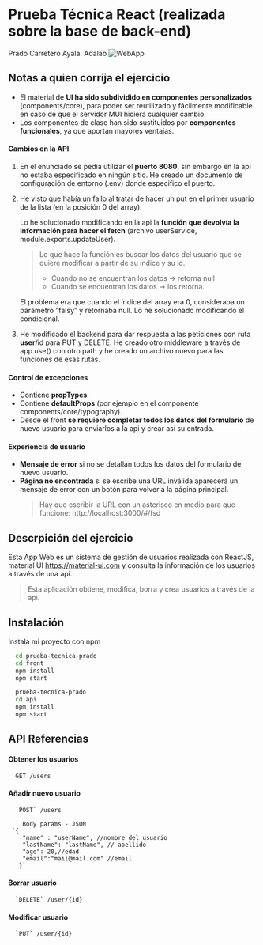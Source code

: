 # Prueba Técnica React (realizada sobre la base de back-end) 

Prado Carretero Ayala. Adalab
![WebApp](https://s4.gifyu.com/images/webapp.gif)

## Notas a quien corrija el ejercicio

- El material de **UI ha sido subdividido en componentes personalizados** (components/core), para poder ser reutilizado y fácilmente modificable en caso de que el servidor MUI hiciera cualquier cambio.
- Los componentes de clase han sido sustituidos por **componentes funcionales**, ya que aportan mayores ventajas.

#### Cambios en la API

1. En el enunciado se pedía utilizar el **puerto 8080**, sin embargo en la api no estaba especificado en ningún sitio. He creado un documento de configuración de entorno (.env) donde especifico el puerto.

2. He visto que había un fallo al tratar de hacer un put en el primer usuario de la lista (en la posición 0 del array).

   Lo he solucionado modificando en la api la **función que devolvía la información para hacer el fetch** (archivo userServide, module.exports.updateUser).

   > Lo que hace la función es buscar los datos del usuario que se quiere modificar a partir de su índice y su id.
   >
   > - Cuando no se encuentran los datos → retorna null
   > - Cuando se encuentran los datos → los retorna.

   El problema era que cuando el índice del array era 0, consideraba un parámetro “falsy” y retornaba null. Lo he solucionado modificando el condicional.

3. He modificado el backend para dar respuesta a las peticiones con ruta **user**/id para PUT y DELETE.
   He creado otro middleware a través de app.use() con otro path y he creado un archivo nuevo para las funciones de esas rutas.

#### Control de excepciones

- Contiene **propTypes**.
- Contiene **defaultProps** (por ejemplo en el componente components/core/typography).
- Desde el front **se requiere completar todos los datos del formulario** de nuevo usuario para enviarlos a la api y crear así su entrada.

#### Experiencia de usuario

- **Mensaje de error** si no se detallan todos los datos del formulario de nuevo usuario.
- **Página no encontrada** si se escribe una URL inválida aparecerá un mensaje de error con un botón para volver a la página principal.
  > Hay que escribir la URL con un asterisco en medio para que funcione: http://localhost:3000/#/fsd

## Descrpición del ejercicio

Esta App Web es un sistema de gestión de usuarios realizada con ReactJS, material UI https://material-ui.com y consulta la información de los usuarios a través de una api.

> Esta aplicación obtiene, modifica, borra y crea usuarios a través de la api.

## Instalación

Instala mi proyecto con npm

```bash
  cd prueba-tecnica-prado
  cd front
  npm install
  npm start
```

```bash
  prueba-tecnica-prado
  cd api
  npm install
  npm start
```

## API Referencias

#### Obtener los usuarios

```http
  GET /users
```

#### Añadir nuevo usuario

```http
  `POST` /users
```

```http
    Body params - JSON
 `{
	"name" : "userName", //nombre del usuario
	"lastName": "lastName", // apellido
	"age": 20,//edad
	"email":"mail@mail.com" //email
   }`
```

#### Borrar usuario

```http
  `DELETE` /user/{id}
```

#### Modificar usuario

```http
  `PUT` /user/{id}
```

